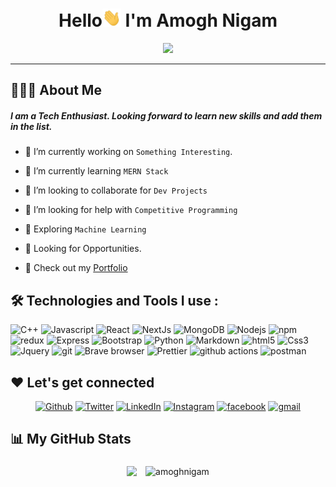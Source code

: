 <h1 align="center">Hello<img src="https://raw.githubusercontent.com/ABSphreak/ABSphreak/master/gifs/Hi.gif" width="30px"> I'm Amogh Nigam</h1>

<div align="center">
  <img src = "images/Banner.png" />
</div>
<hr>

## 👨🏻‍💻 About Me

<h5>I am a Tech Enthusiast. Looking forward to learn new skills and add them in the list.</h5>

- 🔭 I’m currently working on `Something Interesting`.

- 🌱 I’m currently learning `MERN Stack`

- 👯 I’m looking to collaborate for `Dev Projects`

- 🤔 I’m looking for help with `Competitive Programming`

- 🔎 Exploring `Machine Learning`

- 💼 Looking for Opportunities.

- 📝 Check out my [Portfolio](#)


## 🛠️ Technologies and Tools I use :

<p>
<img alt="C++" src="https://img.shields.io/badge/C%2B%2B-00599C?style=for-the-badge&logo=c%2B%2B&logoColor=white" height="25px"/>
<img alt="Javascript" src="https://img.shields.io/badge/JavaScript-323330?style=for-the-badge&logo=javascript&logoColor=F7DF1E"  height="25px"/>
<img alt="React" src="https://img.shields.io/badge/React-20232A?style=for-the-badge&logo=react&logoColor=61DAFB" height="25px"/>
<img alt="NextJs" src="https://img.shields.io/badge/Next-black?style=for-the-badge&logo=next.js&logoColor=white" height="25px"/>
<img alt="MongoDB" src="https://img.shields.io/badge/-MongoDB-13aa52?style=flat-square&logo=mongodb&logoColor=white"  height="25px"/>
<img alt="Nodejs" src="https://img.shields.io/badge/-Nodejs-43853d?style=flat-square&logo=Node.js&logoColor=white"  height="25px"/>
<img alt="npm" src="https://img.shields.io/badge/NPM-%23000000.svg?style=for-the-badge&logo=npm&logoColor=white" height="25px"/>
<img alt="redux" src="https://img.shields.io/badge/-Redux-764ABC?style=flat-square&logo=redux&logoColor=white" height="25px"/>
 <img alt="Express" src="https://img.shields.io/badge/express.js-%23404d59.svg?style=for-the-badge&logo=express&logoColor=%2361DAFB" height="25px"/>
<img alt="Bootstrap" src="https://img.shields.io/badge/Bootstrap-563D7C?style=for-the-badge&logo=bootstrap&logoColor=white" height="25px"/>
<img alt="Python" src="https://img.shields.io/badge/Python-14354C?style=for-the-badge&logo=python&logoColor=white" height="25px"/>
<img alt="Markdown" src="https://img.shields.io/badge/Markdown-000000?style=for-the-badge&logo=markdown&logoColor=white"  height="25px"/>
<img alt="html5" src="https://img.shields.io/badge/HTML5-E34F26?style=for-the-badge&logo=html5&logoColor=white" height="25px"/>
<img alt="Css3" src="https://img.shields.io/badge/CSS3-1572B6?style=for-the-badge&logo=css3&logoColor=white" height="25px"/>
<img alt="Jquery" src="https://img.shields.io/badge/jquery-%230769AD.svg?style=for-the-badge&logo=jquery&logoColor=white" height="25px"/>
<img alt="git" src="https://img.shields.io/badge/-Git-F05032?style=flat-square&logo=git&logoColor=white" height="25px"/>
<img alt="Brave browser" src="https://img.shields.io/badge/-Brave_Browser-FB542B?style=flat-square&logo=brave&logoColor=white" height="25px"/>
<img alt="Prettier" src="https://img.shields.io/badge/-Prettier-F7B93E?style=flat-square&logo=prettier&logoColor=white" height="25px"/>
 <img alt="github actions" src="https://img.shields.io/badge/-Github_Actions-2088FF?style=flat-square&logo=github-actions&logoColor=white" height="25px"/>
 <img alt="postman" src="https://img.shields.io/badge/-Postman-00C7B7?style=flat-square&logo=postman&logoColor=white" height="25px"/>
</p>

## ❤️ Let's get connected
<div align = "center">
<a href="#portfolio" target="_blank">
<img alt="Github" src="https://img.shields.io/badge/amoghnigam-91467F.svg?&style=for-the-badge&logo=appveyor&logoColor=white" height="30px" /></a> 
<a href="https://twitter.com/amoghnigam" target="_blank">
<img alt="Twitter" src="https://img.shields.io/badge/twitter-%231DA1F2.svg?&style=for-the-badge&logo=twitter&logoColor=white"  height="30px"/></a> 
<a href="https://www.linkedin.com/in/amogh-nigam-202232203/" target="_blank">
<img alt="LinkedIn" src="https://img.shields.io/badge/linkedin-%230077B5.svg?&style=for-the-badge&logo=linkedin&logoColor=white"  height="30px"/></a> 
<a href="https://www.instagram.com/amoghnigam/" target="_blank">
<img alt="Instagram" src="https://img.shields.io/badge/Instagram-E4405F?style=for-the-badge&logo=instagram&logoColor=white"  height="30px"/></a>
<a href="https://www.facebook.com/amoghnig4m/" target="_blank">
<img alt="facebook" src="https://img.shields.io/badge/facebook-%232E87FB.svg?&style=for-the-badge&logo=facebook&logoColor=white" height = "30px"/></a>
<a href="mailto:amoghnigam@gmail.com">
<img alt="gmail" src="https://img.shields.io/badge/gmail-%4444.svg?&style=for-the-badge&logo=gmail&logoColor=white" height = "30px"/></a>
</div>

## 📊 My GitHub Stats

<div align="center">
  <img align="center" src="https://github-readme-stats.anuraghazra1.vercel.app/api?username=amogh-nigam&show_icons=true&theme=vision-friendly-dark" style = "margin: 5px;" />
  <img align="center" src="https://github-readme-streak-stats.herokuapp.com/?user=amogh-nigam&theme=dark" alt="amoghnigam" style = "margin: 5px;" />
</div>